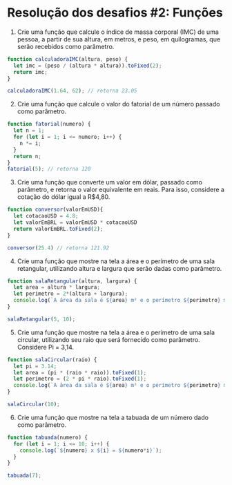 # Resolução dos desafios #2: Funções

1. Crie uma função que calcule o índice de massa corporal (IMC) de uma pessoa, a partir de sua altura, em metros, e peso, em quilogramas, que serão recebidos como parâmetro.

```javascript
function calculadoraIMC(altura, peso) {
  let imc = (peso / (altura * altura)).toFixed(2);
  return imc;
}

calculadoraIMC(1.64, 62); // retorna 23.05

```

2. Crie uma função que calcule o valor do fatorial de um número passado como parâmetro.
```javascript
function fatorial(numero) {
  let n = 1;
  for (let i = 1; i <= numero; i++) {
    n *= i;
  }
  return n;
}
fatorial(5); // retorna 120
```

3. Crie uma função que converte um valor em dólar, passado como parâmetro, e retorna o valor equivalente em reais. Para isso, considere a cotação do dólar igual a R$4,80.
```javascript
function conversor(valorEmUSD){
  let cotacaoUSD = 4.8;
  let valorEmBRL = valorEmUSD * cotacaoUSD
  return valorEmBRL.toFixed(2);
}

conversor(25.4) // retorna 121.92
```

4. Crie uma função que mostre na tela a área e o perímetro de uma sala retangular, utilizando altura e largura que serão dadas como parâmetro.
```javascript
function salaRetangular(altura, largura) {
  let area = altura * largura;
  let perimetro = 2*(altura + largura);
  console.log(`A área da sala é ${area} m² e o perímetro ${perimetro} m.`);
}

salaRetangular(5, 10);
```

5. Crie uma função que mostre na tela a área e o perímetro de uma sala circular, utilizando seu raio que será fornecido como parâmetro. Considere Pi = 3,14.
```javascript
function salaCircular(raio) {
  let pi = 3.14;
  let area = (pi * (raio * raio)).toFixed(1);
  let perimetro = (2 * pi * raio).toFixed(1);
  console.log(`A área da sala é ${area} m² e o perímetro ${perimetro} m.`);
}

salaCircular(10);
```

6. Crie uma função que mostre na tela a tabuada de um número dado como parâmetro.
```javascript
function tabuada(numero) {
  for (let i = 1; i <= 10; i++) {
    console.log(`${numero} x ${i} = ${numero*i}`);
  }
}

tabuada(7);
```
